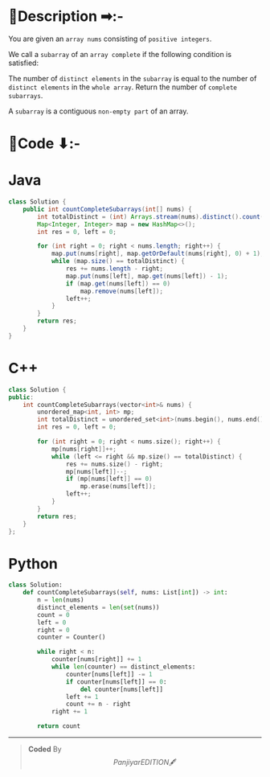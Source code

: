 # 📍Description ➡:-
<!-- Describe your first thoughts on how to solve this problem. -->
You are given an `array nums` consisting of `positive integers`.

We call a `subarray` of an `array complete` if the following condition is satisfied:

The number of `distinct elements` in the `subarray` is equal to the number of `distinct elements` in the `whole array`.
Return the number of `complete subarrays`.

A `subarray` is a contiguous `non-empty part` of an array.


# 📝Code ⬇:-


# Java
```java []
class Solution {
    public int countCompleteSubarrays(int[] nums) {
        int totalDistinct = (int) Arrays.stream(nums).distinct().count();
        Map<Integer, Integer> map = new HashMap<>();
        int res = 0, left = 0;

        for (int right = 0; right < nums.length; right++) {
            map.put(nums[right], map.getOrDefault(nums[right], 0) + 1);
            while (map.size() == totalDistinct) {
                res += nums.length - right;
                map.put(nums[left], map.get(nums[left]) - 1);
                if (map.get(nums[left]) == 0)
                    map.remove(nums[left]);
                left++;
            }
        }
        return res;
    }
}

```

# C++
``` cpp []
class Solution {
public:
    int countCompleteSubarrays(vector<int>& nums) {
        unordered_map<int, int> mp;
        int totalDistinct = unordered_set<int>(nums.begin(), nums.end()).size();
        int res = 0, left = 0;

        for (int right = 0; right < nums.size(); right++) {
            mp[nums[right]]++;
            while (left <= right && mp.size() == totalDistinct) {
                res += nums.size() - right;
                mp[nums[left]]--;
                if (mp[nums[left]] == 0)
                    mp.erase(nums[left]);
                left++;
            }
        }
        return res;
    }
};
```

# Python
``` python []
class Solution:
    def countCompleteSubarrays(self, nums: List[int]) -> int:
        n = len(nums) 
        distinct_elements = len(set(nums)) 
        count = 0 
        left = 0 
        right = 0 
        counter = Counter() 

        while right < n: 
            counter[nums[right]] += 1 
            while len(counter) == distinct_elements: 
                counter[nums[left]] -= 1 
                if counter[nums[left]] == 0: 
                    del counter[nums[left]] 
                left += 1 
                count += n - right 
            right += 1 

        return count                                     
```

---

>    **Coded** By $$Panjiyar EDITION 🖋  $$

               
